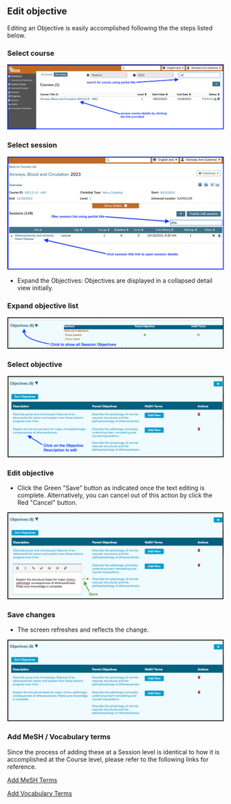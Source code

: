 ## Edit objective

Editing an Objective is easily accomplished following the the steps listed below.

### Select course

![Click on the Course Title link to open it](../../images/edit_session_objective/select_course.png)

### Select session

![Click on the Session Title link to open it](../../images/edit_session_objective/select_session.png)

* Expand the Objectives: Objectives are displayed in a collapsed detail view initially.

### Expand objective list

![Expand the list](../../images/edit_session_objective/expand_list.png)

### Select objective

![Select Objective](../../images/edit_session_objective/select_sess_obj.png)

### Edit objective
* Click the Green "Save" button as indicated once the text editing is complete. Alternatively, you can cancel out of this action by click the Red "Cancel" button.

![Save changes?](../../images/edit_session_objective/save_changes.png)

### Save changes

* The screen refreshes and reflects the change.

![Update saved](../../images/edit_session_objective/updated_record.png)

### Add MeSH / Vocabulary terms

Since the process of adding these at a Session level is identical to how it is accomplished at the Course level, please refer to the following links for reference.

[Add MeSH Terms](https://iliosproject.gitbook.io/ilios-user-guide/courses-and-sessions/courses/edit-objective#attach-mesh-term-s)

[Add Vocabulary Terms](https://iliosproject.gitbook.io/ilios-user-guide/courses-and-sessions/courses/edit-objective#add-vocabulary-terms)



